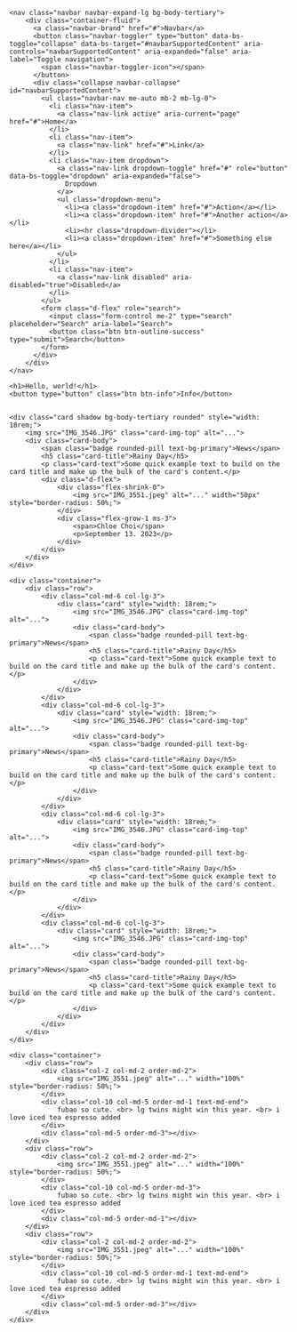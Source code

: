     <nav class="navbar navbar-expand-lg bg-body-tertiary">
        <div class="container-fluid">
          <a class="navbar-brand" href="#">Navbar</a>
          <button class="navbar-toggler" type="button" data-bs-toggle="collapse" data-bs-target="#navbarSupportedContent" aria-controls="navbarSupportedContent" aria-expanded="false" aria-label="Toggle navigation">
            <span class="navbar-toggler-icon"></span>
          </button>
          <div class="collapse navbar-collapse" id="navbarSupportedContent">
            <ul class="navbar-nav me-auto mb-2 mb-lg-0">
              <li class="nav-item">
                <a class="nav-link active" aria-current="page" href="#">Home</a>
              </li>
              <li class="nav-item">
                <a class="nav-link" href="#">Link</a>
              </li>
              <li class="nav-item dropdown">
                <a class="nav-link dropdown-toggle" href="#" role="button" data-bs-toggle="dropdown" aria-expanded="false">
                  Dropdown
                </a>
                <ul class="dropdown-menu">
                  <li><a class="dropdown-item" href="#">Action</a></li>
                  <li><a class="dropdown-item" href="#">Another action</a></li>
                  <li><hr class="dropdown-divider"></li>
                  <li><a class="dropdown-item" href="#">Something else here</a></li>
                </ul>
              </li>
              <li class="nav-item">
                <a class="nav-link disabled" aria-disabled="true">Disabled</a>
              </li>
            </ul>
            <form class="d-flex" role="search">
              <input class="form-control me-2" type="search" placeholder="Search" aria-label="Search">
              <button class="btn btn-outline-success" type="submit">Search</button>
            </form>
          </div>
        </div>
    </nav>

    <h1>Hello, world!</h1>
    <button type="button" class="btn btn-info">Info</button>


    <div class="card shadow bg-body-tertiary rounded" style="width: 18rem;">
        <img src="IMG_3546.JPG" class="card-img-top" alt="...">
        <div class="card-body">
            <span class="badge rounded-pill text-bg-primary">News</span>
            <h5 class="card-title">Rainy Day</h5>
            <p class="card-text">Some quick example text to build on the card title and make up the bulk of the card's content.</p>
            <div class="d-flex">
                <div class="flex-shrink-0">
                    <img src="IMG_3551.jpeg" alt="..." width="50px" style="border-radius: 50%;">
                </div>
                <div class="flex-grow-1 ms-3">
                    <span>Chloe Choi</span>
                    <p>September 13. 2023</p>
                </div>
            </div>
        </div>
    </div>

    <div class="container">
        <div class="row">
            <div class="col-md-6 col-lg-3">
                <div class="card" style="width: 18rem;">
                    <img src="IMG_3546.JPG" class="card-img-top" alt="...">
                    <div class="card-body">
                        <span class="badge rounded-pill text-bg-primary">News</span>
                        <h5 class="card-title">Rainy Day</h5>
                        <p class="card-text">Some quick example text to build on the card title and make up the bulk of the card's content.</p>
                    </div>
                </div>
            </div>
            <div class="col-md-6 col-lg-3">
                <div class="card" style="width: 18rem;">
                    <img src="IMG_3546.JPG" class="card-img-top" alt="...">
                    <div class="card-body">
                        <span class="badge rounded-pill text-bg-primary">News</span>
                        <h5 class="card-title">Rainy Day</h5>
                        <p class="card-text">Some quick example text to build on the card title and make up the bulk of the card's content.</p>
                    </div>
                </div>
            </div>
            <div class="col-md-6 col-lg-3">
                <div class="card" style="width: 18rem;">
                    <img src="IMG_3546.JPG" class="card-img-top" alt="...">
                    <div class="card-body">
                        <span class="badge rounded-pill text-bg-primary">News</span>
                        <h5 class="card-title">Rainy Day</h5>
                        <p class="card-text">Some quick example text to build on the card title and make up the bulk of the card's content.</p>
                    </div>
                </div>
            </div>
            <div class="col-md-6 col-lg-3">
                <div class="card" style="width: 18rem;">
                    <img src="IMG_3546.JPG" class="card-img-top" alt="...">
                    <div class="card-body">
                        <span class="badge rounded-pill text-bg-primary">News</span>
                        <h5 class="card-title">Rainy Day</h5>
                        <p class="card-text">Some quick example text to build on the card title and make up the bulk of the card's content.</p>
                    </div>
                </div>
            </div>
        </div>
    </div>

    <div class="container">
        <div class="row">
            <div class="col-2 col-md-2 order-md-2">
                <img src="IMG_3551.jpeg" alt="..." width="100%" style="border-radius: 50%;">
            </div>
            <div class="col-10 col-md-5 order-md-1 text-md-end">
                fubao so cute. <br> lg twins might win this year. <br> i love iced tea espresso added
            </div>
            <div class="col-md-5 order-md-3"></div>
        </div>
        <div class="row">
            <div class="col-2 col-md-2 order-md-2">
                <img src="IMG_3551.jpeg" alt="..." width="100%" style="border-radius: 50%;">
            </div>
            <div class="col-10 col-md-5 order-md-3">
                fubao so cute. <br> lg twins might win this year. <br> i love iced tea espresso added
            </div>
            <div class="col-md-5 order-md-1"></div>
        </div>
        <div class="row">
            <div class="col-2 col-md-2 order-md-2">
                <img src="IMG_3551.jpeg" alt="..." width="100%" style="border-radius: 50%;">
            </div>
            <div class="col-10 col-md-5 order-md-1 text-md-end">
                fubao so cute. <br> lg twins might win this year. <br> i love iced tea espresso added
            </div>
            <div class="col-md-5 order-md-3"></div>
        </div>
    </div>
    


<!-- div row는 내부를 12칸으로 쪼개주는 class, "col-3"이라고 하면 3칸을 차지하겠다는 뜻 -->
<!-- grid 시스템, col-md-6이건 조건식! xl-1200px, lg-992px, md-768px, sm-576px(모바일) -->
<!-- if pc size row3 & mb size row1 => col-lg-4 -->
<!-- order class는 순서 재배치를 하게 해줌.  -->
